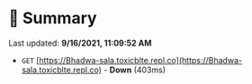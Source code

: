 # 📖 Summary
Last updated: **9/16/2021, 11:09:52 AM**

- `GET` [https://Bhadwa-sala.toxicblte.repl.co](https://Bhadwa-sala.toxicblte.repl.co) - **Down** (403ms)
